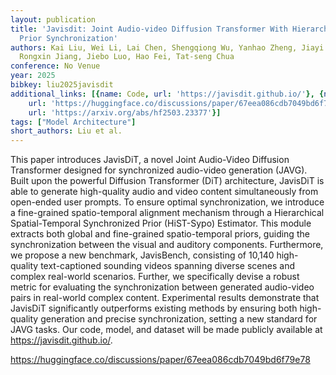 ```yaml
---
layout: publication
title: 'Javisdit: Joint Audio-video Diffusion Transformer With Hierarchical Spatio-temporal
  Prior Synchronization'
authors: Kai Liu, Wei Li, Lai Chen, Shengqiong Wu, Yanhao Zheng, Jiayi Ji, Fan Zhou,
  Rongxin Jiang, Jiebo Luo, Hao Fei, Tat-seng Chua
conference: No Venue
year: 2025
bibkey: liu2025javisdit
additional_links: [{name: Code, url: 'https://javisdit.github.io/'}, {name: Code,
    url: 'https://huggingface.co/discussions/paper/67eea086cdb7049bd6f79e78'}, {name: Paper,
    url: 'https://arxiv.org/abs/hf2503.23377'}]
tags: ["Model Architecture"]
short_authors: Liu et al.
---
```

This paper introduces JavisDiT, a novel Joint Audio-Video Diffusion Transformer designed for synchronized audio-video generation (JAVG). Built upon the powerful Diffusion Transformer (DiT) architecture, JavisDiT is able to generate high-quality audio and video content simultaneously from open-ended user prompts. To ensure optimal synchronization, we introduce a fine-grained spatio-temporal alignment mechanism through a Hierarchical Spatial-Temporal Synchronized Prior (HiST-Sypo) Estimator. This module extracts both global and fine-grained spatio-temporal priors, guiding the synchronization between the visual and auditory components. Furthermore, we propose a new benchmark, JavisBench, consisting of 10,140 high-quality text-captioned sounding videos spanning diverse scenes and complex real-world scenarios. Further, we specifically devise a robust metric for evaluating the synchronization between generated audio-video pairs in real-world complex content. Experimental results demonstrate that JavisDiT significantly outperforms existing methods by ensuring both high-quality generation and precise synchronization, setting a new standard for JAVG tasks. Our code, model, and dataset will be made publicly available at https://javisdit.github.io/.

https://huggingface.co/discussions/paper/67eea086cdb7049bd6f79e78